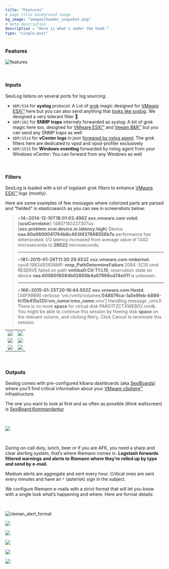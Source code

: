 ```yaml
---
title: "Features"
# page title background image
bg_image: "images/header_snapshot.png"
# meta description
description : "Here is what's under the hood."
type: "single-post"
---
```



### Features

![features](/images/features.png)

&nbsp;

### Inputs

SexiLog listens on several ports for log sourcing:

*   `UDP/514` for **syslog** protocol: A Lot of [grok](http://logstash.net/docs/1.4.2/filters/grok) magic designed for [VMware ESXi™](http://www.vmware.com) here but you can also send anything that [looks like syslog](https://tools.ietf.org/html/rfc5424). We designed a very tolerant filter 🙂
*   `UDP/162` for **SNMP traps** internaly forwarded as syslog: A bit of grok magic here too, designed for [VMware ESXi™](http://www.vmware.com) and [Veeam B&R™](http://www.veeam.com) but you can send any SNMP traps as well
*   `UDP/1514` for **vCenter logs** in json [forwared by nxlog agent](http://www.sexilog.fr/rtfm/#vpxdlogs): The grok filters here are dedicated to vpxd and vpxd-profiler exclusively
*   `UDP/1515` for **Windows eventlog** forwarded by nxlog agent from your Windows vCenter: You can forward from any Windows as well

&nbsp;

### Filters

SexiLog is loaded with a lot of logstash grok filters to enhance [VMware ESXi™](http://www.vmware.com) logs (mostly).

Here are some examples of few messages where colorized parts are parsed and “fielded” in elasticsearch as you can see in screenshots below:

> <**14**\>**2014-12-10T18:01:03.496Z esx.vmware.com vobd**: \[**scsiCorrelator**\] 14807183227307us: \[**esx.problem.scsi.device.io.latency.high**\] Device **naa.60a9800041764b6c463f437868556b7a** performance has deteriorated. I/O latency increased from average value of 1343 microseconds to **28022** microseconds.
> 
> * * *
> 
> <**181**\>**2015-01-28T11:30:29.653Z** **esx.vmware.com** **vmkernel**: cpu4:19834926)NMP: **nmp\_PathDetermineFailure**:2084: SCSI cmd RESERVE failed on path **vmhba0:C0:T1:L15**, reservation state on device **naa.6006016084b02800b4a07969cd74e011** is unknown.
> 
> * * *
> 
> <**166**\>**2015-01-25T20:16:44.502Z** **esx.vmware.com Hostd**: \[34F99B90 verbose ‘vm:/vmfs/volumes/**548076ca-1a5e9feb-b886-fc15b415a120**/**vm\_name**/**vmx\_name**.vmx’\] Handling message \_vmx3: There is no more **space** for virtual disk PARG1TZCTXWEB02.vmdk. You might be able to continue this session by freeing disk **space** on the relevant volume, and clicking Retry. Click Cancel to terminate this session.

| | |
|:---:|:---:|
| ![](/images/micro_facility.png) | ![](/images/micro_program.png) |
| ![](/images/dashboard-quiescing_micro.png) | ![](/images/micro_correlator.png) |
| ![](/images/micro_hostname.png) | ![](/images/micro_naa.png) |


&nbsp;

### Outputs

Sexilog comes with pre-configured kibana dashboards (aka [SexiBoards](http://www.sexilog.fr/sexiboards/)) where you’ll find critical information about your [VMware vSphere™](http://www.vmware.com) infrastructure.

The one you want to look at first and as often as possible (think wallscreen) is [SexiBoard:Kommandantur](http://www.sexilog.fr/sexiboards/kommandantur)

&nbsp;

![](/images/SexiBoard-Kommandantur.png)

&nbsp;

During on-call duty, lunch, beer or if you are AFK, you need a sharp and clear alerting system, that’s where Riemann comes in. **Logstash forwards filtered warnings and alerts to Riemann where they’re rolled up by type and send by e-mail.**

Medium alerts are aggregate and sent every hour. Critical ones are sent every minutes and have an `*` (asterisk) sign in the subject.

We configure Riemann e-mails with a strict format that will let you know with a single look what’s happening and where. Here are format details:

&nbsp;

![rieman_alert_format](/images/rieman_alert_format.png)

![](/images/rieman_alert_01.png)

![](/images/rieman_alert_03.png)

![](/images/rieman_alert_02.png)

![](/images/rieman_alert_00.png)

![](/images/rieman_alert_04.png)

